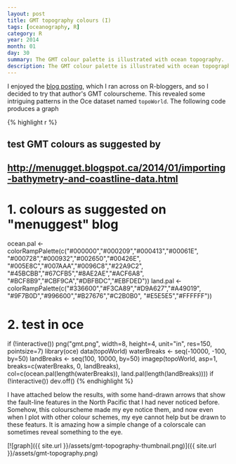 ```yaml
---
layout: post
title: GMT topography colours (I)
tags: [oceanography, R]
category: R
year: 2014
month: 01
day: 30
summary: The GMT colour palette is illustrated with ocean topography.
description: The GMT colour palette is illustrated with ocean topography.
---
```


I enjoyed the [blog posting](http://menugget.blogspot.ca/2014/01/importing-bathymetry-and-coastline-data.html), which I ran across on R-bloggers, and so I decided to try that author's GMT colourscheme.  This revealed some intriguing patterns in the Oce dataset named ``topoWorld``.  The following code produces a graph


{% highlight r %}
## test GMT colours as suggested by
## http://menugget.blogspot.ca/2014/01/importing-bathymetry-and-coastline-data.html

# 1. colours as suggested on "menuggest" blog
ocean.pal <- colorRampPalette(c("#000000","#000209","#000413","#00061E",
                                "#000728","#000932","#002650","#00426E",
                                "#005E8C","#007AAA","#0096C8","#22A9C2",
                                "#45BCBB","#67CFB5","#8AE2AE","#ACF6A8",
                                "#BCF8B9","#CBF9CA","#DBFBDC","#EBFDED"))
land.pal <- colorRampPalette(c("#336600","#F3CA89","#D9A627","#A49019",
                               "#9F7B0D","#996600","#B27676","#C2B0B0",
                               "#E5E5E5","#FFFFFF"))

# 2. test in oce
if (!interactive()) png("gmt.png", width=8, height=4, unit="in", res=150, pointsize=7)
library(oce)
data(topoWorld)
waterBreaks <- seq(-10000, -100, by=50)
landBreaks <- seq(100, 10000, by=50)
imagep(topoWorld, asp=1,
       breaks=c(waterBreaks, 0, landBreaks),
       col=c(ocean.pal(length(waterBreaks)), land.pal(length(landBreaks))))
if (!interactive()) dev.off()
{% endhighlight %}

I have attached below the results, with some hand-drawn arrows that show the fault-line features in the North Pacific that I had never noticed before.  Somehow, this colourscheme made my eye notice them, and now even when I plot with other colour schemes, my eye cannot help but be drawn to these featurs.  It is amazing how a simple change of a colorscale can sometimes reveal something to the eye.

[![graph]({{ site.url }}/assets/gmt-topography-thumbnail.png)]({{ site.url }}/assets/gmt-topography.png)



